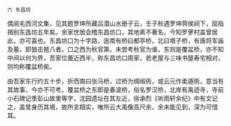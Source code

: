     六 东昌坊 

   偶阅毛西河文集，见其题罗坤所藏吕潜山水册子云，壬子秋遇罗坤蒋侯祠下，屈指揖别东昌坊五年矣。余家世居会稽东昌坊口，其地素不著名，今知罗萝村盖曾居此，亦可喜也。东昌坊口为十字路，迤南有桥曰都亭桥，北曰塔子桥，有唐将军庙及墓，即狙击琶八者。口之西为秋官第，未尝考秋官为谁，东则是覆盆桥，亦不知中间以何为界，吾家位置近西半，称东昌坊口周家，若老屋与三味书屋寿宅相对，则均称覆盆桥矣。

   由吾家东行约五十步，折而南曰张马桥，过桥为绸缎衖，或云元作柔遁衖，意当有其故事，今亦不可考。覆盆桥之东即是春波桥，俗名罗汉桥，北岸有禹迹寺，寺前小石碑记季彭山故里等字，沈园遗址在其左近，徐承烈《听雨轩余纪》中有文记之，盖曾身历其境，故所言翔实，唯所云大禹像高尺余，余未能见到，深为可惜耳。

